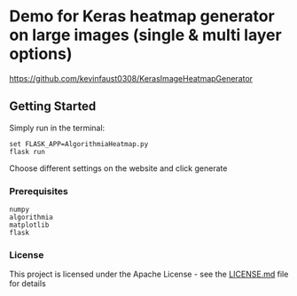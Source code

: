 # Demo for Keras heatmap generator on large images (single & multi layer options)

https://github.com/kevinfaust0308/KerasImageHeatmapGenerator

## Getting Started

Simply run in the terminal:

```
set FLASK_APP=AlgorithmiaHeatmap.py
flask run
```

Choose different settings on the website and click generate

### Prerequisites

```
numpy
algorithmia
matplotlib
flask
```

### License

This project is licensed under the Apache License - see the [LICENSE.md](LICENSE.md) file for details
